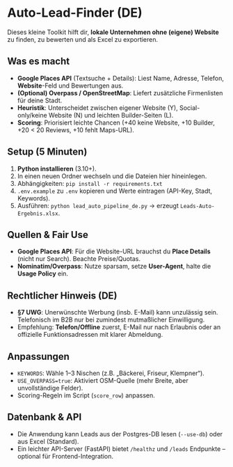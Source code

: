 # Auto-Lead-Finder (DE)

Dieses kleine Toolkit hilft dir, **lokale Unternehmen ohne (eigene) Website** zu finden, zu bewerten und als Excel zu exportieren.

## Was es macht
- **Google Places API** (Textsuche + Details): Liest Name, Adresse, Telefon, **Website**-Feld und Bewertungen aus.
- **(Optional) Overpass / OpenStreetMap**: Liefert zusätzliche Firmenlisten für deine Stadt.
- **Heuristik**: Unterscheidet zwischen eigener Website (Y), Social-only/keine Website (N) und leichten Builder-Seiten (L).
- **Scoring**: Priorisiert leichte Chancen (+40 keine Website, +10 Builder, +20 < 20 Reviews, +10 fehlt Maps-URL).

## Setup (5 Minuten)
1. **Python installieren** (3.10+).
2. In einen neuen Ordner wechseln und die Dateien hier hineinlegen.
3. Abhängigkeiten: `pip install -r requirements.txt`
4. `.env.example` zu `.env` kopieren und Werte eintragen (API-Key, Stadt, Keywords).
5. Ausführen: `python lead_auto_pipeline_de.py` → erzeugt `Leads-Auto-Ergebnis.xlsx`.

## Quellen & Fair Use
- **Google Places API**: Für die Website-URL brauchst du **Place Details** (nicht nur Search). Beachte Preise/Quotas.
- **Nominatim/Overpass**: Nutze sparsam, setze **User-Agent**, halte die **Usage Policy** ein.

## Rechtlicher Hinweis (DE)
- **§7 UWG**: Unerwünschte Werbung (insb. E-Mail) kann unzulässig sein. Telefonisch im B2B nur bei zumindest mutmaßlicher Einwilligung.
- Empfehlung: **Telefon/Offline** zuerst, E-Mail nur nach Erlaubnis oder an offizielle Funktionsadressen mit klarer Abmeldung.

## Anpassungen
- `KEYWORDS`: Wähle 1–3 Nischen (z.B. „Bäckerei, Friseur, Klempner“).
- `USE_OVERPASS=true`: Aktiviert OSM-Quelle (mehr Breite, aber unvollständige Felder).
- Scoring-Regeln im Script (`score_row`) anpassen.

## Datenbank & API
- Die Anwendung kann Leads aus der Postgres-DB lesen (`--use-db`) oder aus Excel (Standard).
- Ein leichter API-Server (FastAPI) bietet `/healthz` und `/leads` Endpunkte – optional für Frontend-Integration.
